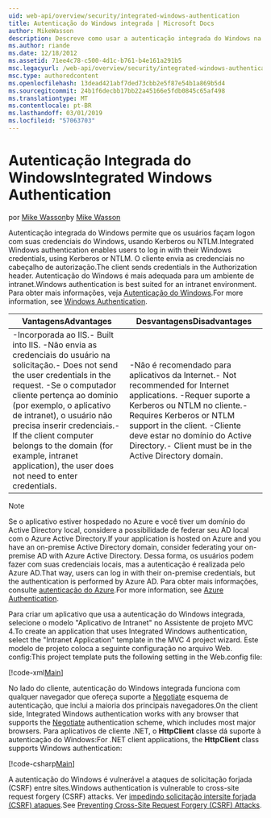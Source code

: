 ```yaml
---
uid: web-api/overview/security/integrated-windows-authentication
title: Autenticação do Windows integrada | Microsoft Docs
author: MikeWasson
description: Descreve como usar a autenticação integrada do Windows na API Web ASP.NET.
ms.author: riande
ms.date: 12/18/2012
ms.assetid: 71ee4c78-c500-4d1c-b761-b4e161a291b5
msc.legacyurl: /web-api/overview/security/integrated-windows-authentication
msc.type: authoredcontent
ms.openlocfilehash: 13dead421abf7ded73cbb2e5f87e54b1a869b5d4
ms.sourcegitcommit: 24b1f6decbb17bb22a45166e5fdb0845c65af498
ms.translationtype: MT
ms.contentlocale: pt-BR
ms.lasthandoff: 03/01/2019
ms.locfileid: "57063703"
---
```

<a name="integrated-windows-authentication"></a><span data-ttu-id="a2582-103">Autenticação Integrada do Windows</span><span class="sxs-lookup"><span data-stu-id="a2582-103">Integrated Windows Authentication</span></span>
====================
<span data-ttu-id="a2582-104">por [Mike Wasson](https://github.com/MikeWasson)</span><span class="sxs-lookup"><span data-stu-id="a2582-104">by [Mike Wasson](https://github.com/MikeWasson)</span></span>

<span data-ttu-id="a2582-105">Autenticação integrada do Windows permite que os usuários façam logon com suas credenciais do Windows, usando Kerberos ou NTLM.</span><span class="sxs-lookup"><span data-stu-id="a2582-105">Integrated Windows authentication enables users to log in with their Windows credentials, using Kerberos or NTLM.</span></span> <span data-ttu-id="a2582-106">O cliente envia as credenciais no cabeçalho de autorização.</span><span class="sxs-lookup"><span data-stu-id="a2582-106">The client sends credentials in the Authorization header.</span></span> <span data-ttu-id="a2582-107">Autenticação do Windows é mais adequada para um ambiente de intranet.</span><span class="sxs-lookup"><span data-stu-id="a2582-107">Windows authentication is best suited for an intranet environment.</span></span> <span data-ttu-id="a2582-108">Para obter mais informações, veja [Autenticação do Windows](https://www.iis.net/configreference/system.webserver/security/authentication/windowsauthentication).</span><span class="sxs-lookup"><span data-stu-id="a2582-108">For more information, see [Windows Authentication](https://www.iis.net/configreference/system.webserver/security/authentication/windowsauthentication).</span></span>

| <span data-ttu-id="a2582-109">Vantagens</span><span class="sxs-lookup"><span data-stu-id="a2582-109">Advantages</span></span> | <span data-ttu-id="a2582-110">Desvantagens</span><span class="sxs-lookup"><span data-stu-id="a2582-110">Disadvantages</span></span> |
| --- | --- |
| <span data-ttu-id="a2582-111">-Incorporada ao IIS.</span><span class="sxs-lookup"><span data-stu-id="a2582-111">- Built into IIS.</span></span> <span data-ttu-id="a2582-112">-Não envia as credenciais do usuário na solicitação.</span><span class="sxs-lookup"><span data-stu-id="a2582-112">- Does not send the user credentials in the request.</span></span> <span data-ttu-id="a2582-113">-Se o computador cliente pertença ao domínio (por exemplo, o aplicativo de intranet), o usuário não precisa inserir credenciais.</span><span class="sxs-lookup"><span data-stu-id="a2582-113">- If the client computer belongs to the domain (for example, intranet application), the user does not need to enter credentials.</span></span> | <span data-ttu-id="a2582-114">-Não é recomendado para aplicativos da Internet.</span><span class="sxs-lookup"><span data-stu-id="a2582-114">- Not recommended for Internet applications.</span></span> <span data-ttu-id="a2582-115">-Requer suporte a Kerberos ou NTLM no cliente.</span><span class="sxs-lookup"><span data-stu-id="a2582-115">- Requires Kerberos or NTLM support in the client.</span></span> <span data-ttu-id="a2582-116">-Cliente deve estar no domínio do Active Directory.</span><span class="sxs-lookup"><span data-stu-id="a2582-116">- Client must be in the Active Directory domain.</span></span> |

> [!NOTE]
> <span data-ttu-id="a2582-117">Se o aplicativo estiver hospedado no Azure e você tiver um domínio do Active Directory local, considere a possibilidade de federar seu AD local com o Azure Active Directory.</span><span class="sxs-lookup"><span data-stu-id="a2582-117">If your application is hosted on Azure and you have an on-premise Active Directory domain, consider federating your on-premise AD with Azure Active Directory.</span></span> <span data-ttu-id="a2582-118">Dessa forma, os usuários podem fazer com suas credenciais locais, mas a autenticação é realizada pelo Azure AD.</span><span class="sxs-lookup"><span data-stu-id="a2582-118">That way, users can log in with their on-premise credentials, but the authentication is performed by Azure AD.</span></span> <span data-ttu-id="a2582-119">Para obter mais informações, consulte [autenticação do Azure](../../../visual-studio/overview/2012/windows-azure-authentication.md).</span><span class="sxs-lookup"><span data-stu-id="a2582-119">For more information, see [Azure Authentication](../../../visual-studio/overview/2012/windows-azure-authentication.md).</span></span>


<span data-ttu-id="a2582-120">Para criar um aplicativo que usa a autenticação do Windows integrada, selecione o modelo "Aplicativo de Intranet" no Assistente de projeto MVC 4.</span><span class="sxs-lookup"><span data-stu-id="a2582-120">To create an application that uses Integrated Windows authentication, select the "Intranet Application" template in the MVC 4 project wizard.</span></span> <span data-ttu-id="a2582-121">Este modelo de projeto coloca a seguinte configuração no arquivo Web. config:</span><span class="sxs-lookup"><span data-stu-id="a2582-121">This project template puts the following setting in the Web.config file:</span></span>

[!code-xml[Main](integrated-windows-authentication/samples/sample1.xml)]

<span data-ttu-id="a2582-122">No lado do cliente, autenticação do Windows integrada funciona com qualquer navegador que ofereça suporte a [Negotiate](http://www.ietf.org/rfc/rfc4559.txt) esquema de autenticação, que inclui a maioria dos principais navegadores.</span><span class="sxs-lookup"><span data-stu-id="a2582-122">On the client side, Integrated Windows authentication works with any browser that supports the [Negotiate](http://www.ietf.org/rfc/rfc4559.txt) authentication scheme, which includes most major browsers.</span></span> <span data-ttu-id="a2582-123">Para aplicativos de cliente .NET, o **HttpClient** classe dá suporte à autenticação do Windows:</span><span class="sxs-lookup"><span data-stu-id="a2582-123">For .NET client applications, the **HttpClient** class supports Windows authentication:</span></span>

[!code-csharp[Main](integrated-windows-authentication/samples/sample2.cs)]

<span data-ttu-id="a2582-124">A autenticação do Windows é vulnerável a ataques de solicitação forjada (CSRF) entre sites.</span><span class="sxs-lookup"><span data-stu-id="a2582-124">Windows authentication is vulnerable to cross-site request forgery (CSRF) attacks.</span></span> <span data-ttu-id="a2582-125">Ver [impedindo solicitação intersite forjada (CSRF) ataques](preventing-cross-site-request-forgery-csrf-attacks.md).</span><span class="sxs-lookup"><span data-stu-id="a2582-125">See [Preventing Cross-Site Request Forgery (CSRF) Attacks](preventing-cross-site-request-forgery-csrf-attacks.md).</span></span>
